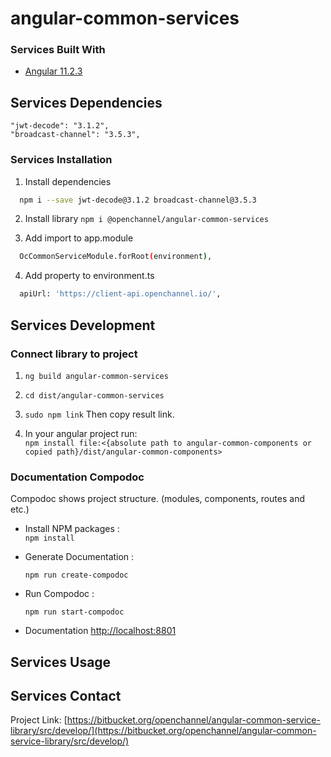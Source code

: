 # angular-common-services


### Services Built With
* [Angular 11.2.3](https://angular.io)

## Services Dependencies

    "jwt-decode": "3.1.2",
    "broadcast-channel": "3.5.3",

### Services Installation

1. Install dependencies
```sh
  npm i --save jwt-decode@3.1.2 broadcast-channel@3.5.3
```
2. Install library `npm i @openchannel/angular-common-services`

3. Add import to app.module
```sh
  OcCommonServiceModule.forRoot(environment),
```
4. Add property to environment.ts
```sh
  apiUrl: 'https://client-api.openchannel.io/',
```

## Services Development

### Connect library to project

1. `ng build angular-common-services`

2. `cd dist/angular-common-services`

5. `sudo npm link` Then copy result link.

4. In your angular project run:<br> `npm install file:<{absolute path to angular-common-components or copied path}/dist/angular-common-components>`

### Documentation Compodoc
Compodoc shows project structure. (modules, components, routes and etc.)
* Install NPM packages :<br>
  ``npm install``

* Generate Documentation :<br>

  ``npm run create-compodoc``

* Run Compodoc :<br>

  ``npm run start-compodoc``

* Documentation [http://localhost:8801](http://localhost:8801)
<!-- USAGE EXAMPLES -->
## Services Usage

<!-- CONTACT -->
## Services Contact

Project Link: [https://bitbucket.org/openchannel/angular-common-service-library/src/develop/](https://bitbucket.org/openchannel/angular-common-service-library/src/develop/)
